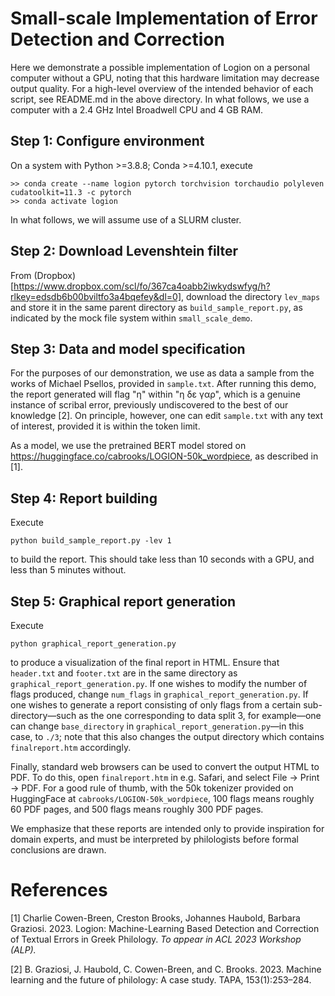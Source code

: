 # Small-scale Implementation of Error Detection and Correction
Here we demonstrate a possible implementation of Logion on a personal computer without a GPU, noting that this hardware limitation may decrease output quality. For a high-level overview of the intended behavior of each script, see README.md in the above directory. In what follows, we use a computer with a 2.4 GHz Intel Broadwell CPU and 4 GB RAM.

## Step 1: Configure environment
On a system with Python >=3.8.8; Conda >=4.10.1, execute
```
>> conda create --name logion pytorch torchvision torchaudio polyleven cudatoolkit=11.3 -c pytorch
>> conda activate logion
```
In what follows, we will assume use of a SLURM cluster.

## Step 2: Download Levenshtein filter
From (Dropbox)[https://www.dropbox.com/scl/fo/367ca4oabb2iwkydswfyg/h?rlkey=edsdb6b00bviltfo3a4bqefey&dl=0], download the directory `lev_maps` and store it in the same parent directory as `build_sample_report.py`, as indicated by the mock file system within `small_scale_demo`.

## Step 3: Data and model specification
For the purposes of our demonstration, we use as data a sample from the works of Michael Psellos, provided in `sample.txt`. After running this demo, the report generated will flag "η" within "η δε γαρ", which is a genuine instance of scribal error, previously undiscovered to the best of our knowledge [2]. On principle, however, one can edit `sample.txt` with any text of interest, provided it is within the token limit.

As a model, we use the pretrained BERT model stored on https://huggingface.co/cabrooks/LOGION-50k_wordpiece, as described in [1].

## Step 4: Report building
Execute
```
python build_sample_report.py -lev 1
```
to build the report. This should take less than 10 seconds with a GPU, and less than 5 minutes without.

## Step 5: Graphical report generation
Execute
```
python graphical_report_generation.py
```
to produce a visualization of the final report in HTML. Ensure that `header.txt` and `footer.txt` are in the same directory as `graphical_report_generation.py`. If one wishes to modify the number of flags produced, change `num_flags` in `graphical_report_generation.py`. If one wishes to generate a report consisting of only flags from a certain sub-directory&mdash;such as the one corresponding to data split 3, for example&mdash;one can change `base_directory` in `graphical_report_generation.py`&mdash;in this case, to `./3`; note that this also changes the output directory which contains `finalreport.htm` accordingly.

Finally, standard web browsers can be used to convert the output HTML to PDF. To do this, open `finalreport.htm` in e.g. Safari, and select File -> Print -> PDF. For a good rule of thumb, with the 50k tokenizer provided on HuggingFace at `cabrooks/LOGION-50k_wordpiece`, 100 flags means roughly 60 PDF pages, and 500 flags means roughly 300 PDF pages.

We emphasize that these reports are intended only to provide inspiration for domain experts, and must be interpreted by philologists before formal conclusions are drawn.

# References
[1] Charlie Cowen-Breen, Creston Brooks, Johannes Haubold, Barbara Graziosi. 2023. Logion: Machine-Learning Based Detection and Correction of Textual Errors in Greek Philology. *To appear in ACL 2023 Workshop (ALP).*

[2] B. Graziosi, J. Haubold, C. Cowen-Breen, and
C. Brooks. 2023. Machine learning and the future of
philology: A case study. TAPA, 153(1):253–284.
